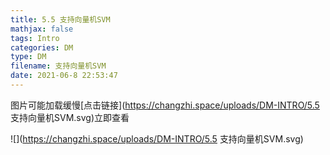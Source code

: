 ```yaml
---
title: 5.5 支持向量机SVM
mathjax: false
tags: Intro
categories: DM
type: DM
filename: 支持向量机SVM
date: 2021-06-8 22:53:47
---
```


<!--more -->

图片可能加载缓慢[点击链接](https://changzhi.space/uploads/DM-INTRO/5.5 支持向量机SVM.svg)立即查看

![](https://changzhi.space/uploads/DM-INTRO/5.5 支持向量机SVM.svg)

